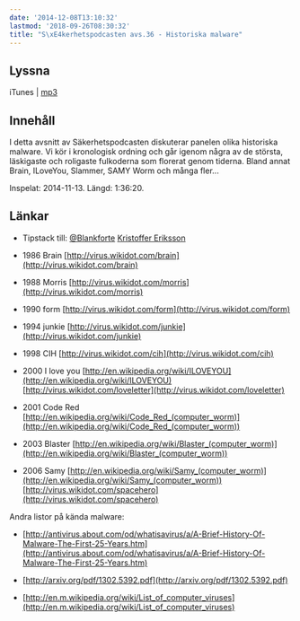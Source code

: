 ```yaml
---
date: '2014-12-08T13:10:32'
lastmod: '2018-09-26T08:30:32'
title: "S\xE4kerhetspodcasten avs.36 - Historiska malware"
---
```

## Lyssna

iTunes \| [mp3](http://traffic.libsyn.com/sakerhetspodcasten/sakpodcasten_historiska_malware3_mixdown_16lufs.mp3)

## Innehåll

I detta avsnitt av Säkerhetspodcasten diskuterar panelen olika historiska malware. Vi
kör i kronologisk ordning och går igenom några av de största, läskigaste och roligaste
fulkoderna som florerat genom tiderna. Bland annat Brain, ILoveYou, Slammer, SAMY
Worm och många fler...

Inspelat: 2014-11-13. Längd: 1:36:20.

## Länkar

* Tipstack till: [@Blankforte](https://github.com/Blankforte)  [Kristoffer Eriksson](https://twitter.com/Blankforte)

* 1986 Brain [http://virus.wikidot.com/brain](http://virus.wikidot.com/brain)

* 1988 Morris [http://virus.wikidot.com/morris](http://virus.wikidot.com/morris)

* 1990 form [http://virus.wikidot.com/form](http://virus.wikidot.com/form)

* 1994 junkie [http://virus.wikidot.com/junkie](http://virus.wikidot.com/junkie)

* 1998 CIH [http://virus.wikidot.com/cih](http://virus.wikidot.com/cih)

* 2000 I love you [http://en.wikipedia.org/wiki/ILOVEYOU](http://en.wikipedia.org/wiki/ILOVEYOU)  [http://virus.wikidot.com/loveletter](http://virus.wikidot.com/loveletter)

* 2001 Code Red [http://en.wikipedia.org/wiki/Code_Red_(computer_worm)](http://en.wikipedia.org/wiki/Code_Red_(computer_worm))

* 2003 Blaster [http://en.wikipedia.org/wiki/Blaster_(computer_worm)](http://en.wikipedia.org/wiki/Blaster_(computer_worm))

* 2006 Samy [http://en.wikipedia.org/wiki/Samy_(computer_worm)](http://en.wikipedia.org/wiki/Samy_(computer_worm))  [http://virus.wikidot.com/spacehero](http://virus.wikidot.com/spacehero)



Andra listor på kända malware:

* [http://antivirus.about.com/od/whatisavirus/a/A-Brief-History-Of-Malware-The-First-25-Years.htm](http://antivirus.about.com/od/whatisavirus/a/A-Brief-History-Of-Malware-The-First-25-Years.htm)

* [http://arxiv.org/pdf/1302.5392.pdf](http://arxiv.org/pdf/1302.5392.pdf)

* [http://en.m.wikipedia.org/wiki/List_of_computer_viruses](http://en.m.wikipedia.org/wiki/List_of_computer_viruses)




